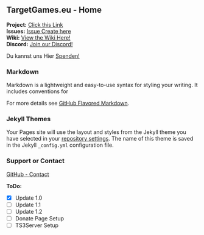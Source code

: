 ## TargetGames.eu - Home

**Project:** [Click this Link](https://github.com/zJustMarcel02/targetgames/ "TargetGames - GitHub - Project")<br>
**Issues:** [Issue Create here](https://github.com/zJustMarcel02/targetgames/issues "TargetGames - Issues")<br>
**Wiki:** [View the Wiki Here!](https://github.com/zJustMarcel02/targetgames/wiki "TargetGames - Wiki")<br>
**Discord:** [Join our Discord!](https://invite.gg/tg-project "TargetGames - Discord")<br>

Du kannst uns Hier [Spenden!](https://donate.targetgames.eu "TargetGames - Donate!")

### Markdown

Markdown is a lightweight and easy-to-use syntax for styling your writing. It includes conventions for

For more details see [GitHub Flavored Markdown](https://guides.github.com/features/mastering-markdown/).

### Jekyll Themes

Your Pages site will use the layout and styles from the Jekyll theme you have selected in your [repository settings](https://github.com/zJustMarcel02/targetgames/). The name of this theme is saved in the Jekyll `_config.yml` configuration file.

### Support or Contact

[GitHub - Contact](https://github.com/contact "GitHub - Contact")


**ToDo:**

- [x] Update 1.0
- [ ] Update 1.1
- [ ] Update 1.2
- [ ] Donate Page Setup
- [ ] TS3Server Setup
